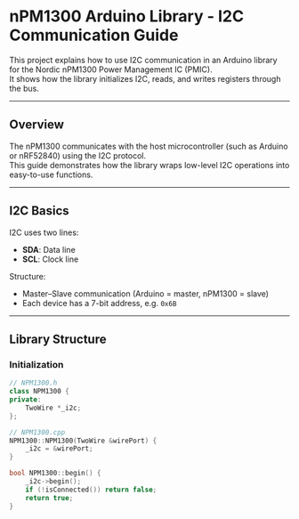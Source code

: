 # nPM1300 Arduino Library - I2C Communication Guide

This project explains how to use I2C communication in an Arduino library for the Nordic nPM1300 Power Management IC (PMIC).  
It shows how the library initializes I2C, reads, and writes registers through the bus.

---

## Overview

The nPM1300 communicates with the host microcontroller (such as Arduino or nRF52840) using the I2C protocol.  
This guide demonstrates how the library wraps low-level I2C operations into easy-to-use functions.

---

## I2C Basics

I2C uses two lines:

- **SDA**: Data line  
- **SCL**: Clock line  

Structure:

- Master–Slave communication (Arduino = master, nPM1300 = slave)
- Each device has a 7-bit address, e.g. `0x6B`

---

## Library Structure

### Initialization

```cpp
// NPM1300.h
class NPM1300 {
private:
    TwoWire *_i2c;
};

// NPM1300.cpp
NPM1300::NPM1300(TwoWire &wirePort) {
    _i2c = &wirePort;
}

bool NPM1300::begin() {
    _i2c->begin();
    if (!isConnected()) return false;
    return true;
}
